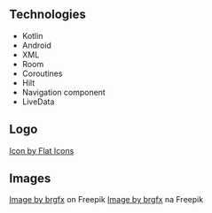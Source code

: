 ## Technologies

- Kotlin
- Android
- XML
- Room
- Coroutines
- Hilt
- Navigation component
- LiveData

## Logo

<a href="https://www.freepik.com/icon/habits_6213416">Icon by Flat Icons</a>

## Images

<a href="https://www.freepik.com/free-vector/diagram-showing-plant-growing-white-background_19376358.htm#page=2&query=growing%20plant&position=12&from_view=search&track=ais">
Image by brgfx</a> on Freepik
<a href="https://pl.freepik.com/darmowe-wektory/projekt-naklejki-z-uschla-roslina-w-doniczce-na-bialym-tle_21849696.htm#query=withered%20plant&position=1&from_view=search&track=ais">Image by brgfx</a> na Freepik
